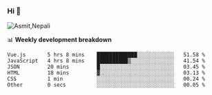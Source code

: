 ### Hi 👋

![Asmit,Nepali](https://media.giphy.com/media/L8K62iTDkzGX6/giphy.gif)
<!--
**asmit99nepali/asmit99nepali** is a ✨ _special_ ✨ repository because its `README.md` (this file) appears on your GitHub profile.

Here are some ideas to get you started:

- 🔭 I’m currently working on ...
- 🌱 I’m currently learning ...
- 👯 I’m looking to collaborate on ...
- 🤔 I’m looking for help with ...
- 💬 Ask me about ...
- 📫 How to reach me: ...
- 😄 Pronouns: ...
- ⚡ Fun fact: ...
-->


📊 **Weekly development breakdown**
<!--START_SECTION:waka-->

```text
Vue.js       5 hrs 8 mins    █████████████░░░░░░░░░░░░   51.58 %
JavaScript   4 hrs 8 mins    ██████████▒░░░░░░░░░░░░░░   41.54 %
JSON         20 mins         █░░░░░░░░░░░░░░░░░░░░░░░░   03.45 %
HTML         18 mins         ▓░░░░░░░░░░░░░░░░░░░░░░░░   03.13 %
CSS          1 min           ░░░░░░░░░░░░░░░░░░░░░░░░░   00.24 %
Other        0 secs          ░░░░░░░░░░░░░░░░░░░░░░░░░   00.05 %
```

<!--END_SECTION:waka-->


